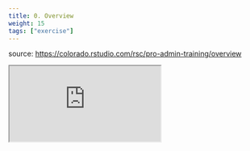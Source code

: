 ```yaml
---
title: 0. Overview
weight: 15
tags: ["exercise"]
---
```


source: https://colorado.rstudio.com/rsc/pro-admin-training/overview

<script src="/js/iframeResizer.min.js" type="text/javascript"></script>

<div class="responsive-container-learnr">

  <div class="animated-r-wrapper">
    <div class="animated-r-vertical">
      <div class="animated-r-circle"></div>
    </div>
    <div class="animated-r-diagonal"></div>
  </div>

  <iframe id="rmd_iframe"
    src="https://colorado.rstudio.com/rsc/pro-admin-training/overview" 
    gesture="media"  allowfullscreen
    scrolling="yes">
  </iframe>
</div>

<script>
  iFrameResize({ checkOrigin: 'https://colorado.rstudio.com/rsc/' , log: true }, '#rmd_iframe')
</script>


